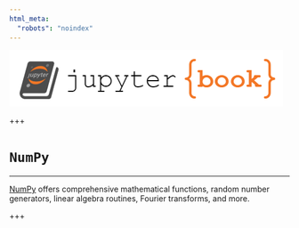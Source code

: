 ```yaml
---
html_meta:
  "robots": "noindex"
---
```


![](../logo.png)

+++

# `NumPy`
<hr>

[NumPy](https://numpy.org/) offers comprehensive mathematical functions, random number generators, linear algebra routines, Fourier transforms, and more.

+++
